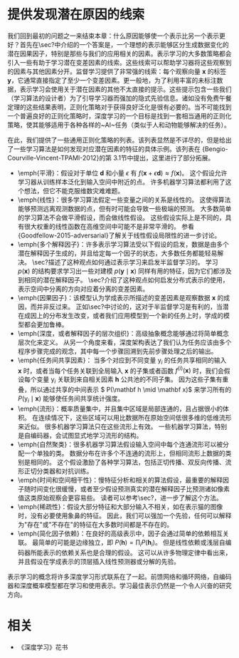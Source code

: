

# 提供发现潜在原因的线索




我们回到最初的问题之一来结束本章：什么原因能够使一个表示比另一个表示更好？首先在\sec?中介绍的一个答案是，一个理想的表示能够区分生成数据变化的潜在因果因子，特别是那些与我们的应用相关的因素。表示学习的大多数策略都会引入一些有助于学习潜在变差因素的线索。这些线索可以帮助学习器将这些观察到的因素与其他因素分开。监督学习提供了非常强的线索：每个观察向量 $\boldsymbol x$ 的标签 $\boldsymbol y$，它通常直接指定了至少一个变差因素。更一般地，为了利用丰富的未标注数据，表示学习会使用关于潜在因素的其他不太直接的提示。这些提示包含一些我们（学习算法的设计者）为了引导学习器而强加的隐式先验信息。诸如没有免费午餐定理的这些结果表明，正则化策略对于获得良好泛化是很有必要的。当不可能找到一个普遍良好的正则化策略时，深度学习的一个目标是找到一套相当通用的正则化策略，使其能够适用于各种各样的~AI~任务（类似于人和动物能够解决的任务）。



在此，我们提供了一些通用正则化策略的列表。该列表显然是不详尽的，但是给出了一些学习算法是如何发现对应潜在因素的特征的具体示例。该列表在 {Bengio-Courville-Vincent-TPAMI-2012}的第 3.1节中提出，这里进行了部分拓展。

+ \emph{平滑}：假设对于单位 $\boldsymbol d$ 和小量 $\epsilon$ 有 $f(\boldsymbol x + \epsilon \boldsymbol d) \approx f(\boldsymbol x)$。
	这个假设允许学习器从训练样本泛化到输入空间中附近的点。
	许多机器学习算法都利用了这个想法，但它不能克服维数灾难难题。
+ \emph{线性}：很多学习算法假定一些变量之间的关系是线性的。
	这使得算法能够预测远离观测数据的点，但有时可能会导致一些极端的预测。
	大多数简单的学习算法不会做平滑假设，而会做线性假设。
	这些假设实际上是不同的，具有很大权重的线性函数在高维空间中可能不是非常平滑的。
	参看 {Goodfellow-2015-adversarial}了解关于线性假设局限性的进一步讨论。
+ \emph{多个解释因子}：许多表示学习算法受以下假设的启发，数据是由多个潜在解释因子生成的，并且给定每一个因子的状态，大多数任务都能轻易解决。
	\sec?描述了这种观点如何通过表示学习来启发半监督学习的。
	学习 $p(\boldsymbol x)$ 的结构要求学习出一些对建模 $p(\boldsymbol y\mid\boldsymbol x)$ 同样有用的特征，因为它们都涉及到相同的潜在解释因子。
	\sec?介绍了这种观点如何启发分布式表示的使用，表示空间中分离的方向对应着分离的变差因素。
+ \emph{因果因子}：该模型认为学成表示所描述的变差因素是观察数据 $\boldsymbol x$ 的成因，而并非反过来。
	正如\sec?中讨论的，这对于半监督学习是有利的，当潜在成因上的分布发生改变，或者我们应用模型到一个新的任务上时，学成的模型都会更加鲁棒。
+ \emph{深度，或者解释因子的层次组织}：高级抽象概念能够通过将简单概念层次化来定义。
	从另一个角度来看，深度架构表达了我们认为任务应该由多个程序步骤完成的观念，其中每一个步骤回溯到先前步骤处理之后的输出。
+ \emph{任务间共享因素}：
	当多个对应到不同变量 $\mathrm y_i$ 的任务共享相同的输入 $\mathbf x$ 时，或者当每个任务关联到全局输入 $\mathbf x$ 的子集或者函数 $f^{(i)}(\mathbf x)$ 时，我们会假设每个变量 $\mathrm y_i$ 关联到来自相关因素 $\mathbf h$ 公共池的不同子集。
	因为这些子集有重叠，所以通过共享的中间表示 $ P(\mathbf h \mid \mathbf x)$ 来学习所有的 $P(\mathrm y_i \mid \mathbf x)$ 能够使任务间共享统计强度。
+ \emph{流形}：概率质量集中，并且集中区域是局部连通的，且占据很小的体积。
	在连续情况下，这些区域可以用比数据所在原始空间低很多维的低维流形来近似。
	很多机器学习算法只在这些流形上有效。
	一些机器学习算法，特别是自编码器，会试图显式地学习流形的结构。
+ \emph{自然聚类}：很多机器学习算法假设输入空间中每个连通流形可以被分配一个单独的类。
	数据分布在许多个不连通的流形上，但相同流形上数据的类别是相同的。
	这个假设激励了各种学习算法，包括正切传播、双反向传播、流形正切分类器和对抗训练。
+ \emph{时间和空间相干性}：慢特征分析和相关的算法假设，最重要的解释因子随时间变化很缓慢，或者至少假设预测真实的潜在解释因子比预测诸如像素值这类原始观察会更容易些。
	读者可以参考\sec?，进一步了解这个方法。
+ \emph{稀疏性}：假设大部分特征和大部分输入不相关，如在表示猫的图像时，没有必要使用象鼻的特征。
	因此，我们可以强加一个先验，任何可以解释为"存在"或"不存在"的特征在大多数时间都是不存在的。
+ \emph{简化因子依赖}：在良好的高级表示中，因子会通过简单的依赖相互关联。
	最简单的可能是边缘独立，即 $P(\mathbf h) = \prod_i P(\mathbf h_i)$。
	但是线性依赖或浅层自编码器所能表示的依赖关系也是合理的假设。
	这可以从许多物理定律中看出来，并且假设在学成表示的顶层插入线性预测器或分解的先验。



表示学习的概念将许多深度学习形式联系在了一起。前馈网络和循环网络，自编码器和深度概率模型都在学习和使用表示。学习最佳表示仍然是一个令人兴奋的研究方向。






# 相关

- 《深度学习》花书
